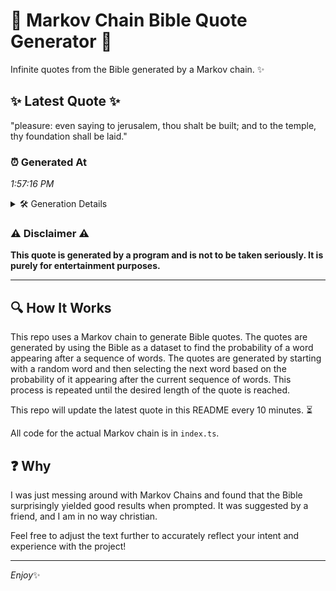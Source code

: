 # 📖 Markov Chain Bible Quote Generator 📖

Infinite quotes from the Bible generated by a Markov chain. ✨

## ✨ Latest Quote ✨
"pleasure: even saying to jerusalem, thou shalt be built; and to the temple, thy foundation shall be laid."

### ⏰ Generated At
*1:57:16 PM*

<details>
    <summary>🛠️ Generation Details</summary>
    <p>
        <strong>🌱 Seed:</strong> pleasure:<br>
        <strong>🔄 Iterations:</strong> 17<br>
        <strong>📜 Context History:</strong><br>[ pleasure: ]: even<br>[ pleasure:, even ]: saying<br>[ pleasure:, even, saying ]: to<br>[ pleasure:, even, saying, to ]: jerusalem,<br>[ pleasure:, even, saying, to, jerusalem, ]: thou<br>[ pleasure:, even, saying, to, jerusalem,, thou ]: shalt<br>[ even, saying, to, jerusalem,, thou, shalt ]: be<br>[ saying, to, jerusalem,, thou, shalt, be ]: built;<br>[ to, jerusalem,, thou, shalt, be, built; ]: and<br>[ jerusalem,, thou, shalt, be, built;, and ]: to<br>[ thou, shalt, be, built;, and, to ]: the<br>[ shalt, be, built;, and, to, the ]: temple,<br>[ be, built;, and, to, the, temple, ]: thy<br>[ built;, and, to, the, temple,, thy ]: foundation<br>[ and, to, the, temple,, thy, foundation ]: shall<br>[ to, the, temple,, thy, foundation, shall ]: be<br>[ the, temple,, thy, foundation, shall, be ]: laid.<br>
    </p>
</details>

### ⚠️ Disclaimer ⚠️
**This quote is generated by a program and is not to be taken seriously. It is purely for entertainment purposes.**

---

## 🔍 How It Works

This repo uses a Markov chain to generate Bible quotes. The quotes are generated by using the Bible as a dataset to find the probability of a word appearing after a sequence of words. The quotes are generated by starting with a random word and then selecting the next word based on the probability of it appearing after the current sequence of words. This process is repeated until the desired length of the quote is reached.

This repo will update the latest quote in this README every 10 minutes. ⏳

All code for the actual Markov chain is in `index.ts`.

## ❓ Why

I was just messing around with Markov Chains and found that the Bible surprisingly yielded good results when prompted. 
It was suggested by a friend, and I am in no way christian.

Feel free to adjust the text further to accurately reflect your intent and experience with the project!

---

*Enjoy*✨
